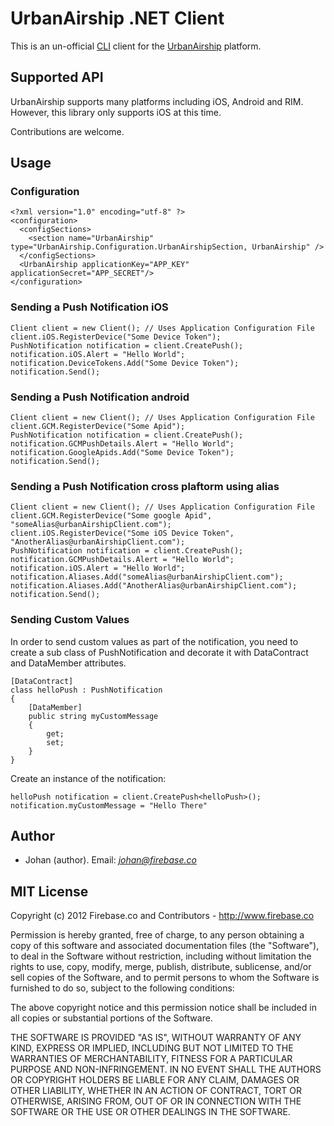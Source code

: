 # UrbanAirship .NET Client

This is an un-official [CLI](http://en.wikipedia.org/wiki/Common_Language_Infrastructure) client for the [UrbanAirship](http://urbanairship.com/) platform.

## Supported API
UrbanAirship supports many platforms including iOS, Android and RIM. However, this library only supports iOS at this time.

Contributions are welcome.

## Usage

### Configuration

    <?xml version="1.0" encoding="utf-8" ?>
    <configuration>
      <configSections>
        <section name="UrbanAirship" type="UrbanAirship.Configuration.UrbanAirshipSection, UrbanAirship" />
      </configSections>
      <UrbanAirship applicationKey="APP_KEY" applicationSecret="APP_SECRET"/>
    </configuration>

### Sending a Push Notification iOS

    Client client = new Client(); // Uses Application Configuration File
    client.iOS.RegisterDevice("Some Device Token");
    PushNotification notification = client.CreatePush();
    notification.iOS.Alert = "Hello World";
    notification.DeviceTokens.Add("Some Device Token");
    notification.Send();

### Sending a Push Notification android

    Client client = new Client(); // Uses Application Configuration File
    client.GCM.RegisterDevice("Some Apid");
    PushNotification notification = client.CreatePush();
    notification.GCMPushDetails.Alert = "Hello World";
    notification.GoogleApids.Add("Some Device Token");
    notification.Send();

### Sending a Push Notification cross plaftorm using alias

    Client client = new Client(); // Uses Application Configuration File
    client.GCM.RegisterDevice("Some google Apid", "someAlias@urbanAirshipClient.com");
	client.iOS.RegisterDevice("Some iOS Device Token", "AnotherAlias@urbanAirshipClient.com");
    PushNotification notification = client.CreatePush();
    notification.GCMPushDetails.Alert = "Hello World";
	notification.iOS.Alert = "Hello World";
    notification.Aliases.Add("someAlias@urbanAirshipClient.com");
	notification.Aliases.Add("AnotherAlias@urbanAirshipClient.com");
    notification.Send();

### Sending Custom Values


In order to send custom values as part of the notification, you need to create a sub class of PushNotification and decorate it with DataContract and DataMember attributes.

    [DataContract]
    class helloPush : PushNotification
    {
        [DataMember]
        public string myCustomMessage
        {
            get;
            set;
        }
    }

Create an instance of the notification:

    helloPush notification = client.CreatePush<helloPush>();
    notification.myCustomMessage = "Hello There"

## Author

* Johan (author). Email: *johan@firebase.co*

## MIT License

Copyright (c) 2012 Firebase.co and Contributors - http://www.firebase.co

Permission is hereby granted, free of charge, to any person obtaining a copy
of this software and associated documentation files (the "Software"), to deal
in the Software without restriction, including without limitation the rights
to use, copy, modify, merge, publish, distribute, sublicense, and/or sell
copies of the Software, and to permit persons to whom the Software is
furnished to do so, subject to the following conditions:

The above copyright notice and this permission notice shall be included in
all copies or substantial portions of the Software.

THE SOFTWARE IS PROVIDED "AS IS", WITHOUT WARRANTY OF ANY KIND, EXPRESS OR
IMPLIED, INCLUDING BUT NOT LIMITED TO THE WARRANTIES OF MERCHANTABILITY,
FITNESS FOR A PARTICULAR PURPOSE AND NON-INFRINGEMENT. IN NO EVENT SHALL THE
AUTHORS OR COPYRIGHT HOLDERS BE LIABLE FOR ANY CLAIM, DAMAGES OR OTHER
LIABILITY, WHETHER IN AN ACTION OF CONTRACT, TORT OR OTHERWISE, ARISING FROM,
OUT OF OR IN CONNECTION WITH THE SOFTWARE OR THE USE OR OTHER DEALINGS IN
THE SOFTWARE.